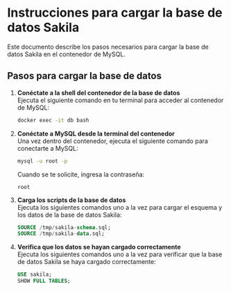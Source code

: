 # Instrucciones para cargar la base de datos Sakila

Este documento describe los pasos necesarios para cargar la base de datos Sakila en el contenedor de MySQL.

## Pasos para cargar la base de datos

1. **Conéctate a la shell del contenedor de la base de datos**  
   Ejecuta el siguiente comando en tu terminal para acceder al contenedor de MySQL:
   ```bash
   docker exec -it db bash
   ```

2. **Conéctate a MySQL desde la terminal del contenedor**  
   Una vez dentro del contenedor, ejecuta el siguiente comando para conectarte a MySQL:
   ```bash
   mysql -u root -p
   ```
   Cuando se te solicite, ingresa la contraseña:
   ```
   root
   ```

3. **Carga los scripts de la base de datos**  
   Ejecuta los siguientes comandos uno a la vez para cargar el esquema y los datos de la base de datos Sakila:
   ```sql
   SOURCE /tmp/sakila-schema.sql;
   SOURCE /tmp/sakila-data.sql;
   ```

4. **Verifica que los datos se hayan cargado correctamente**  
   Ejecuta los siguientes comandos uno a la vez para verificar que la base de datos Sakila se haya cargado correctamente:
   ```sql
   USE sakila;
   SHOW FULL TABLES;
   ```

